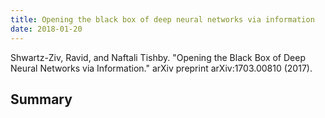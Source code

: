 ```yaml
---
title: Opening the black box of deep neural networks via information
date: 2018-01-20
---
```


Shwartz-Ziv, Ravid, and Naftali Tishby. "Opening the Black Box of Deep Neural Networks via Information." arXiv preprint arXiv:1703.00810 (2017).


## Summary
